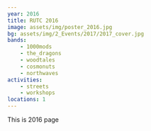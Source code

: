 ```yaml
---
year: 2016
title: RUTC 2016
image: assets/img/poster_2016.jpg
bg: assets/img/2_Events/2017/2017_cover.jpg
bands:
    - 1000mods
    - the_dragons
    - woodtales
    - cosmonuts
    - northwaves
activities:
    - streets
    - workshops
locations: 1
---
```


This is 2016 page